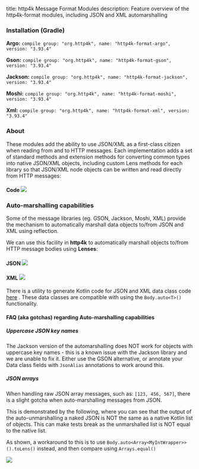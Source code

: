 title: http4k Message Format Modules
description: Feature overview of the http4k-format modules, including JSON and XML automarshalling

### Installation (Gradle)
**Argo:**  ```compile group: "org.http4k", name: "http4k-format-argo", version: "3.93.4"```

**Gson:**  ```compile group: "org.http4k", name: "http4k-format-gson", version: "3.93.4"```

**Jackson:** ```compile group: "org.http4k", name: "http4k-format-jackson", version: "3.93.4"```

**Moshi:** ```compile group: "org.http4k", name: "http4k-format-moshi", version: "3.93.4"```

**Xml:** ```compile group: "org.http4k", name: "http4k-format-xml", version: "3.93.4"```

### About
These modules add the ability to use JSON/XML as a first-class citizen when reading from and to HTTP messages. Each implementation adds a set of 
standard methods and extension methods for converting common types into native JSON/XML objects, including custom Lens methods for each library so that 
JSON/XML node objects can be written and read directly from HTTP messages:

#### Code [<img class="octocat" src="/img/octocat-32.png"/>](https://github.com/http4k/http4k/blob/master/src/docs/guide/modules/message_formats/example.kt)

<script src="https://gist-it.appspot.com/https://github.com/http4k/http4k/blob/master/src/docs/guide/modules/message_formats/example.kt"></script>

### Auto-marshalling capabilities

Some of the message libraries (eg. GSON, Jackson, Moshi, XML) provide the mechanism to automatically marshall data objects to/from JSON and XML using reflection.

We can use this facility in **http4k** to automatically marshall objects to/from HTTP message bodies using **Lenses**:

#### JSON [<img class="octocat" src="/img/octocat-32.png"/>](https://github.com/http4k/http4k/blob/master/src/docs/guide/modules/message_formats/autoJson.kt)

<script src="https://gist-it.appspot.com/https://github.com/http4k/http4k/blob/master/src/docs/guide/modules/message_formats/autoJson.kt"></script>

#### XML [<img class="octocat" src="/img/octocat-32.png"/>](https://github.com/http4k/http4k/blob/master/src/docs/guide/modules/message_formats/autoXml.kt)

<script src="https://gist-it.appspot.com/https://github.com/http4k/http4k/blob/master/src/docs/guide/modules/message_formats/autoXml.kt"></script>

There is a utility to generate Kotlin code for JSON and XML data class code [here](http://http4k-data-class-gen.herokuapp.com) . These data classes are compatible with using the `Body.auto<T>()` functionality. 

#### FAQ (aka gotchas) regarding Auto-marshalling capabilities

##### Uppercase JSON key names
The Jackson version of the automarshalling does NOT work for objects with uppercase key names - this is a known issue with the Jackson library and we are unable to fix it. Either use the GSON alternative, or annotate your Data class fields with `JsonAlias` annotations to work around this.

##### JSON arrays
When handling raw JSON array messages, such as: `[123, 456, 567]`, there is a slight gotcha when auto-marshalling messages from JSON.

This is demonstrated by the following, where you can see that the output of the auto-unmarshalling a naked JSON is NOT the same as a native Kotlin list of objects. This can make tests break as the unmarshalled list is NOT equal to the native list.

As shown, a workaround to this is to use `Body.auto<Array<MyIntWrapper>>().toLens()` instead, and then compare using `Arrays.equal()`

[<img class="octocat" src="/img/octocat-32.png"/>](https://github.com/http4k/http4k/blob/master/src/docs/guide/modules/message_formats/list_gotcha.kt)

<script src="https://gist-it.appspot.com/https://github.com/http4k/http4k/blob/master/src/docs/guide/modules/message_formats/list_gotcha.kt"></script>

